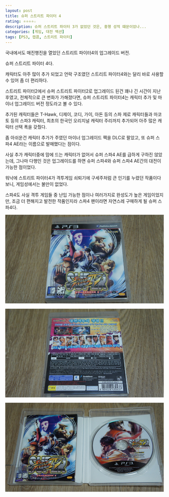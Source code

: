 ```yaml
---
layout: post
title: 슈퍼 스트리트 파이터 4
rating: ⭐️⭐️⭐️⭐️☆
description: 슈퍼 스트리트 파이터 3가 없었던 것은, 흥행 성적 떄문이었나...
categories: [게임, 대전 액션]
tags: [PS3, 캡콤, 스트리트 파이터]
---
```


국내에서도 매진행진을 열었던 스트리트 파이터4의 업그레이드 버전.

슈퍼 스트리트 파이터 4다.

캐릭터도 아주 많이 추가 되었고 언락 구조였던 스트리트 파이터4와는 달리 바로 사용할 수 있어 좀 더 편리하다.

스트리트 파이터2에서 슈퍼 스트리트 파이터2로 업그레이드 된건 꽤나 긴 시간이 지난 후였고, 전체적으로 큰 변화가 가해졌다면, 슈퍼 스트리트 파이터4는 캐릭터 추가 및 마이너 업그레이드 버전 정도라고 볼 수 있다.

추가된 캐릭터들은 T-Hawk, 디제이, 코디, 가이, 아돈 등의 스파 제로 캐릭터들과 마코토 등의 스파3 캐릭터, 최초의 한국인 오리지널 캐릭터 주리까지 추가되어 아주 많은 캐릭터 선택 폭을 갖췄다.

좀 아쉬운건 캐릭터 추가가 주였던 마이너 업그레이드 팩을 DLC로 팔았고, 또 슈퍼 스파4 AE라는 이름으로 발매했다는 점이다.

사실 추가 캐릭터중에 맘에 드는 캐릭터가 없어서 슈퍼 스파4 AE를 급하게 구하진 않았는데, 그나마 다행인 것은 업그레이드를 하면 슈퍼 스파4와 슈퍼 스파4 AE간의 대전이 가능한 점이었다.

워낙에 스트리트 파이터4가 격투게임 쇠퇴기에 구세주처럼 큰 인기를 누렸던 작품이다보니, 게임성에서는 불만이 없었다.

스파4도 사실 격투 게임들 중 난입 가능한 점이나 여러가지로 완성도가 높은 게임이었지만, 조금 더 편해지고 발전한 작품인지라 스파4 팬이라면 자연스레 구매하게 될 슈퍼 스파4다.

![SF](../../images/2013/ssf4_00.jpg)

![SF](../../images/2013/ssf4_01.jpg)

![SF](../../images/2013/ssf4_02.jpg)
